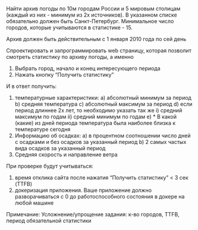 Найти архив погоды по 10м городам России и 5 мировым столицам (каждый из них - 
минимум из 2х источников). В указанном списке обязательно должен быть Санкт-Петербург.
Минимальное число городов, которые учитываются в статистике - 15.

Архив должен быть действительным с 1 января 2010 года по сей день


Спроектировать и запрограммировать web страницу, которая позволит смотреть статистику по архиву погоды, а именно
1)	Выбрать город, начало и конец интересующего периода
2)	Нажать кнопку “Получить статистику”

И в ответ получить:
1)	температурные характеристики:
a)	абсолютный минимум за период
b)	средняя температура
c)	абсолютный максимум за период
d)	если период длиннее 2х лет, то необходимо указать так же
i)	средний максимум по годам
ii)	средний минимум по годам
e)	* В какой (какие) из дней периода температура была наиболее близка к температуре сегодня  
2)	Информацию об осадках:
a)	в процентном соотношении число дней с осадками и без осадков за указанный период
b)	2 самых частых вида осадков за указанный период
3)	Средняя скорость и направление ветра

При проверке будут учитываться:
1)	время отклика сайта после нажатия “Получить статистику” < 3 сек (TTFB)
2)	докеризация приложения. Ваше приложение должно разворачиваться с 0 до работоспособного состояния в докере на любой машине

Примечание:
Усложнение/упрощение задания: к-во городов, TTFB, период обязательной статистики


